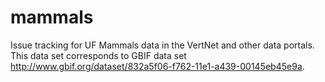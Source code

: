 mammals
=======

Issue tracking for UF Mammals data in the VertNet and other data portals. This data set corresponds to GBIF data set http://www.gbif.org/dataset/832a5f06-f762-11e1-a439-00145eb45e9a.
